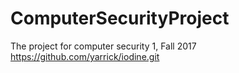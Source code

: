 # ComputerSecurityProject
The project for computer security 1, Fall 2017
https://github.com/yarrick/iodine.git

